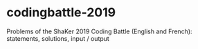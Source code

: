 # codingbattle-2019
Problems of the ShaKer 2019 Coding Battle (English and French): statements, solutions, input / output

